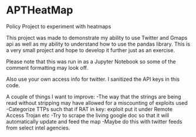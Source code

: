 # APTHeatMap
Policy Project to experiment with heatmaps

This project was made to demonstrate my ability to use Twitter and Gmaps api as well as my ability to understand
how to use the pandas library. This is a very small project and hope to develop it further just as an exercise. 

Please note that this was run in as a Jupyter Notebook so some of the comment formatting may look off. 

Also use your own access info for twitter. I sanitized the API keys in this code. 

A couple of things I want to improve: 
  -The way that the strings are being read without stripping may have allowed for a miscounting of exploits used
  -Categorize TTPs such that if RAT in key: exploit put it under Remote Access Trojan etc
  -Try to scrape the living google doc so that it will automatically update and feed the map
    -Maybe do this with twitter feeds from select intel agencies. 
